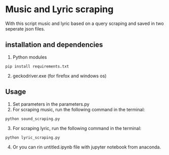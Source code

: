 # Music and Lyric scraping

With this script music and lyric based on a query scraping and saved in two seperate json files.
 


## installation and dependencies 

1. Python modules

``` 
pip install requirements.txt
```

2. geckodriver.exe (for firefox and windows os)



## Usage 

1. Set parameters in the parameters.py 
2. For scraping music, run the following command in the  terminal: 

``` 
python sound_scraping.py
```

3. For scraping lyric, run the following command in the  terminal: 

``` 
python lyric_scraping.py
```

4. Or you can rin untitled.ipynb file with jupyter notebook from anaconda. 
